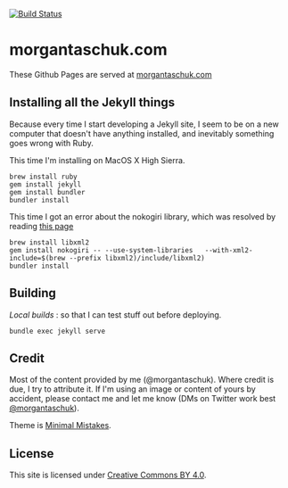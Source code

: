 [![Build Status](https://travis-ci.org/morgantaschuk/morgantaschuk.github.io.svg)](https://travis-ci.org/morgantaschuk/morgantaschuk.github.io)

# morgantaschuk.com

These Github Pages are served at [morgantaschuk.com](https://www.morgantaschuk.com)

## Installing all the Jekyll things

Because every time I start developing a Jekyll site, I seem to be on a new
computer that doesn't have anything installed, and inevitably something goes
wrong with Ruby.

This time I'm installing on MacOS X High Sierra.

```
brew install ruby
gem install jekyll
gem install bundler
bundler install
```

This time I got an error about the nokogiri library, which was resolved by
reading [this
page](https://www.nokogiri.org/tutorials/installing_nokogiri.html#mac_os_x)

```
brew install libxml2
gem install nokogiri -- --use-system-libraries   --with-xml2-include=$(brew --prefix libxml2)/include/libxml2)
bundler install
```

## Building


*Local builds* : so that I can test stuff out before deploying.

    bundle exec jekyll serve

## Credit

Most of the content provided by me (@morgantaschuk). Where credit is due, I try
to attribute it. If I'm using an image or content of yours by accident, please
contact me and let me know (DMs on Twitter work best [@morgantaschuk](https://www.twitter.com/morgantaschuk)).

Theme is [Minimal Mistakes](https://mmistakes.github.io/minimal-mistakes/).

## License

This site is licensed under [Creative Commons BY 4.0](LICENSE).
